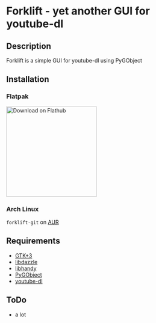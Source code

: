 # Forklift - yet another GUI for youtube-dl

## Description

Forklift is a simple GUI for youtube-dl using PyGObject

## Installation

### Flatpak
<a href='https://flathub.org/apps/details/com.github.Johnn3y.Forklift'><img width='240' alt='Download on Flathub' src='https://flathub.org/assets/badges/flathub-badge-en.svg'/></a>

### Arch Linux
`forklift-git` on [AUR](https://aur.archlinux.org/packages/forklift-git)


## Requirements
* [GTK+3](https://gtk.org/)
* [libdazzle](https://gitlab.gnome.org/GNOME/libdazzle)
* [libhandy](https://source.puri.sm/Librem5/libhandy)
* [PyGObject](https://pygobject.readthedocs.io/en/latest/)
* [youtube-dl](https://rg3.github.io/youtube-dl/)

## ToDo

* a lot
